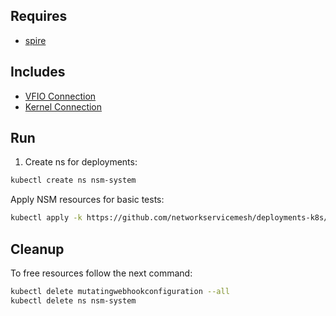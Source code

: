 ## Requires

- [spire](../spire)

## Includes

- [VFIO Connection](../use-cases/Vfio2Noop)
- [Kernel Connection](../use-cases/SriovKernel2Noop)

## Run

1. Create ns for deployments:
```bash
kubectl create ns nsm-system
```

Apply NSM resources for basic tests:
```bash
kubectl apply -k https://github.com/networkservicemesh/deployments-k8s/examples/sriov?ref=e998c0d1dbd4ca2d0a4fb6f3b14ed2ff7a0c0603
```

## Cleanup

To free resources follow the next command:
```bash
kubectl delete mutatingwebhookconfiguration --all
kubectl delete ns nsm-system
```
